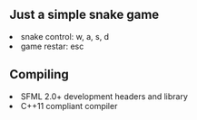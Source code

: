 <h2>Just a simple snake game</h2>
<il>
    <li>snake control: w, a, s, d</li>
    <li>game restar: esc</li>
</il>

<h2>Compiling</h2>
<il>
    <li>SFML 2.0+ development headers and library</li>
    <li>C++11 compliant compiler</li>
</il>
